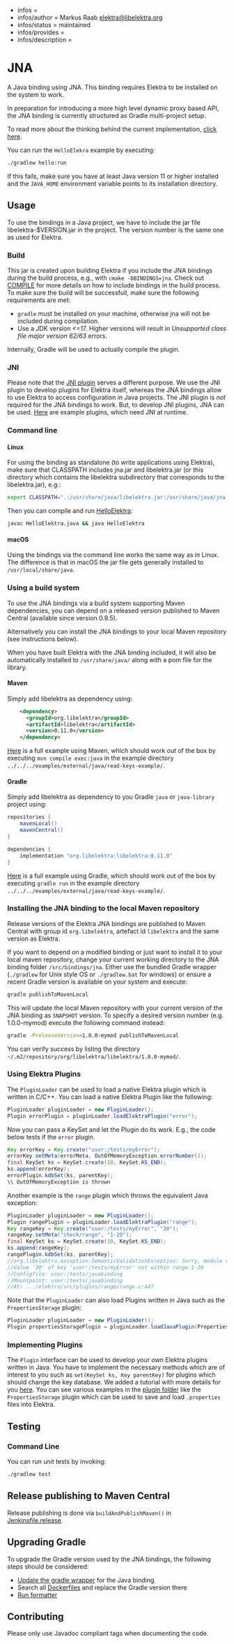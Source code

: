 - infos =
- infos/author = Markus Raab <elektra@libelektra.org>
- infos/status = maintained
- infos/provides =
- infos/description =

# JNA

A Java binding using JNA. This binding requires Elektra to be installed on
the system to work.

In preparation for introducing a more high level dynamic proxy based API, the JNA binding is currently structured as Gradle multi-project setup.

To read more about the thinking behind the current implementation, [click here](./libelektra/README.md).

You can run the `HelloElekra` example by executing:

```sh
./gradlew hello:run
```

If this fails, make sure you have at least Java version 11 or higher installed and the `JAVA_HOME` environment variable points to its installation directory.

## Usage

To use the bindings in a Java project, we have to include the jar file
libelektra-\$VERSION.jar in the project. The version number is the same
one as used for Elektra.

### Build

This jar is created upon building Elektra if you include the JNA bindings during the build process, e.g., with `cmake -DBINDINGS=jna`. Check out [COMPILE](/doc/COMPILE.md#bindings) for more details on how to include bindings in the build process.
To make sure the build will be successfull, make sure the following requirements are met:

- `gradle` must be installed on your machine, otherwise jna will not be included during compilation.
- Use a JDK version <=17. Higher versions will result in _Unsupported class file major version 62/63_ errors.

Internally, Gradle will be used to actually compile the plugin.

### JNI

Please note that the [JNI plugin](/src/plugins/jni) serves a different purpose. We
use the JNI plugin to develop plugins for Elektra itself, whereas the JNA
bindings allow to use Elektra to access configuration in Java projects. The JNI
plugin is _not_ required for the JNA bindings to work. But, to develop
JNI plugins, JNA can be used. [Here](libelektra/src/main/java/org/libelektra/plugin/) are example
plugins, which need JNI at runtime.

### Command line

#### Linux

For using the binding as standalone (to write applications using Elektra),
make sure that CLASSPATH includes jna.jar and libelektra.jar (or this directory
which contains the libelektra subdirectory that corresponds to the
libelektra.jar), e.g.:

```sh
export CLASSPATH=".:/usr/share/java/libelektra.jar:/usr/share/java/jna.jar"
```

Then you can compile and run [HelloElektra](hello/src/main/java/HelloElektra.java):

```sh
javac HelloElektra.java && java HelloElektra
```

#### macOS

Using the bindings via the command line works the same way as in Linux. The
difference is that in macOS the jar file gets generally installed to
`/usr/local/share/java`.

### Using a build system

To use the JNA bindings via a build system supporting Maven dependencies, you can depend on a released version published to Maven Central (available since version 0.9.5).

Alternatively you can install the JNA bindings to your local Maven repository (see instructions below).

When you have built Elektra with the JNA binding included, it will also be automatically installed to
`/usr/share/java/` along with a pom file for the library.

#### Maven

Simply add libelektra as dependency using:

```xml
    <dependency>
      <groupId>org.libelektra</groupId>
      <artifactId>libelektra</artifactId>
      <version>0.11.0</version>
    </dependency>
```

[Here](../../../examples/external/java/read-keys-example/pom.xml) is a full example using Maven, which should work out of the box by executing `mvn compile exec:java` in the example directory `../../../examples/external/java/read-keys-example/`.

#### Gradle

Simply add libelektra as dependency to you Gradle `java` or `java-library` project using:

```groovy
repositories {
    mavenLocal()
    mavenCentral()
}

dependencies {
    implementation "org.libelektra:libelektra:0.11.0"
}
```

[Here](../../../examples/external/java/read-keys-example/build.gradle) is a full example using Gradle, which should work out of the box by executing `gradle run` in the example directory `../../../examples/external/java/read-keys-example/`.

### Installing the JNA binding to the local Maven repository

Release versions of the Elektra JNA bindings are published to Maven Central with group id `org.libelektra`, artefact id `libelektra` and the same version as Elektra.

If you want to depend on a modified binding or just want to install it to your local maven repository, change your current working directory to the JNA binding folder `/src/bindings/jna`. Either use the bundled Gradle wrapper (`./gradlew` for Unix style OS or `./gradlew.bat` for windows) or ensure a recent Gradle version is available on your system and execute:

```sh
gradle publishToMavenLocal
```

This will update the local Maven repository with your current version of the JNA binding as `SNAPSHOT` version. To specify a desired version number (e.g. 1.0.0-mymod) execute the following command instead:

```sh
gradle -PreleaseVersion=1.0.0-mymod publishToMavenLocal
```

You can verify success by listing the directory `~/.m2/repository/org/libelektra/libelektra/1.0.0-mymod/`.

### Using Elektra Plugins

The `PluginLoader` can be used to load a native Elektra plugin which is written in C/C++.
You can load a native Elektra Plugin like the following:

```java
PluginLoader pluginLoader = new PluginLoader();
Plugin errorPlugin = pluginLoader.loadElektraPlugin("error");
```

Now you can pass a KeySet and let the Plugin do its work. E.g., the code below tests if the `error` plugin.

```java
Key errorKey = Key.create("user:/tests/myError");
errorKey.setMeta(errorMeta, OutOfMemoryException.errorNumber());
final KeySet ks = KeySet.create(10, KeySet.KS_END);
ks.append(errorKey);
errorPlugin.kdbSet(ks, parentKey);
\\ OutOfMemoryException is thrown
```

Another example is the `range` plugin which throws the equivalent Java exception:

```java
PluginLoader pluginLoader = new PluginLoader();
Plugin rangePlugin = pluginLoader.loadElektraPlugin("range");
Key rangeKey = Key.create("user:/tests/myError", "30");
rangeKey.setMeta("check/range", "1-20");
final KeySet ks = KeySet.create(10, KeySet.KS_END);
ks.append(rangeKey);
rangePlugin.kdbSet(ks, parentKey);
//org.libelektra.exception.SemanticValidationException: Sorry, module range issued error C03200:
//Value '30' of key 'user:/tests/myError' not within range 1-20
//Configfile: user:/tests/javabinding
//Mountpoint: user:/tests/javabinding
//At: .../elektra/src/plugins/range/range.c:447
```

Note that the `PluginLoader` can also load Plugins written in Java such as the `PropertiesStorage` plugin:

```java
PluginLoader pluginLoader = new PluginLoader();
Plugin propertiesStoragePlugin = pluginLoader.loadJavaPlugin(PropertiesStorage.PLUGIN_NAME);
```

### Implementing Plugins

The `Plugin` interface can be used to develop your _own_ Elektra plugins written in Java.
You have to implement the necessary methods which are of interest to you such as
`set(KeySet ks, Key parentKey)` for plugins which should change the key database.
We added a tutorial with more details for you [here](../../../doc/tutorials/java-plugins.md).
You can see various examples in the [plugin folder](libelektra/src/main/java/org/libelektra/plugin) like the `PropertiesStorage` plugin
which can be used to save and load `.properties` files into Elektra.

## Testing

### Command Line

You can run unit tests by invoking:

```sh
./gradlew test
```

## Release publishing to Maven Central

Release publishing is done via `buildAndPublishMaven()` in [Jenkinsfile.release](../../../scripts/jenkins/Jenkinsfile.release).

## Upgrading Gradle

To upgrade the Gradle version used by the JNA bindings, the following steps should be considered:

- [Update the gradle wrapper](https://docs.gradle.org/current/userguide/gradle_wrapper.html#sec:upgrading_wrapper) for the Java binding
- Search all [Dockerfiles](../../../scripts/docker) and replace the Gradle version there
- [Run formatter](../../../doc/tutorials/run_reformatting_script_with_docker.md)

## Contributing

Please only use Javadoc compliant tags when documenting the code.
